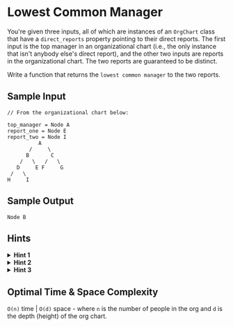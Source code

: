 # Lowest Common Manager

You're given three inputs, all of which are instances of an `OrgChart` class that have a `direct_reports` property pointing to their direct reports. The first input is the top manager in an organizational chart (i.e., the only instance that isn't anybody else's direct report), and the other two inputs are reports in the organizational chart. The two reports are guaranteed to be distinct.

Write a function that returns the `lowest common manager` to the two reports.

## Sample Input

```plaintext
// From the organizational chart below:

top_manager = Node A
report_one = Node E
report_two = Node I
          A
       /     \
      B       C
    /   \   /   \
   D     E F     G
 /   \
H     I
```

## Sample Output

```plaintext
Node B
```

## Hints

<details>
<summary><b>Hint 1</b></summary>

Given a random subtree in the organizational chart, the manager at the root of that subtree is common to any two reports in the subtree.

</details>

<details>
<summary><b>Hint 2</b></summary>

Knowing `Hint #1`, the lowest common manager to two reports in an organizational chart is the root of the lowest subtree containing those two reports. Find that lowest subtree to find the lowest common manager.

</details>

<details>
<summary><b>Hint 3</b></summary>

To find the lowest subtree containing both of the input reports, try recursively traversing the organizational chart and keeping track of the number of those reports contained in each subtree as well as the lowest common manager in each subtree. Some subtrees might contain neither of the two reports, some might contain one of them, and others might contain both; the first to contain both should return the lowest common manager for all of the subtrees above it that contain it, including the entire organizational chart.

</details>

## Optimal Time & Space Complexity

`O(n)` time | `O(d)` space - where `n` is the number of people in the org and `d` is the depth (height) of the org chart.

